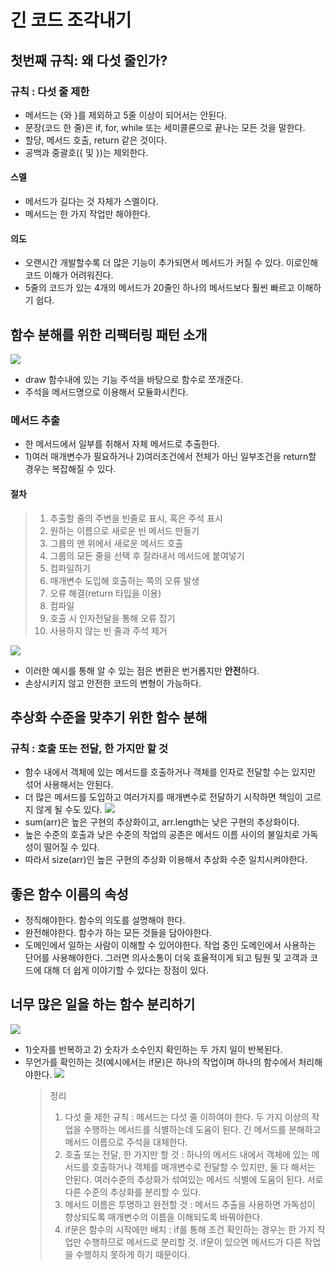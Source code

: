 # 긴 코드 조각내기

## 첫번째 규칙: 왜 다섯 줄인가?

### 규칙 : 다섯 줄 제한

- 메서드는 {와 }를 제외하고 5줄 이상이 되어서는 안된다.
- 문장(코드 한 줄)은 if, for, while 또는 세미콜론으로 끝나는 모든 것을 말한다.
- 할당, 메서드 호출, return 같은 것이다.
- 공백과 중괄호({ 및 })는 제외한다.

#### 스멜

- 메서드가 길다는 것 자체가 스멜이다.
- 메서드는 한 가지 작업만 해야한다.

#### 의도

- 오랜시간 개발할수록 더 많은 기능이 추가되면서 메서드가 커질 수 있다. 이로인해 코드 이해가 어려워진다.
- 5줄의 코드가 있는 4개의 메서드가 20줄인 하나의 메서드보다 훨씬 빠르고 이해하기 쉽다.

## 함수 분해를 위한 리팩터링 패턴 소개

![](https://velog.velcdn.com/images/bapdung/post/d3c74a48-1ed3-417b-8143-d246b54d7b99/image.png)

- draw 함수내에 있는 기능 주석을 바탕으로 함수로 쪼개준다.
- 주석을 메서드명으로 이용해서 모듈화시킨다.

### 메서드 추출

- 한 메서드에서 일부를 취해서 자체 메서드로 추출한다.
- 1)여러 매개변수가 필요하거나 2)여러조건에서 전체가 아닌 일부조건을 return할 경우는 복잡해질 수 있다.

#### 절차

> 1. 추출할 줄의 주변을 빈줄로 표시, 혹은 주석 표시
> 2. 원하는 이름으로 새로운 빈 메서드 만들기
> 3. 그룹의 맨 위에서 새로운 메서드 호출
> 4. 그룹의 모든 줄을 선택 후 잘라내서 메서드에 붙여넣기
> 5. 컴파일하기
> 6. 매개변수 도입해 호출하는 쪽의 오류 발생
> 7. 오류 해결(return 타입을 이용)
> 8. 컴파일
> 9. 호출 시 인자전달을 통해 오류 잡기
> 10. 사용하지 않는 빈 줄과 주석 제거

![](https://velog.velcdn.com/images/bapdung/post/9468aeaf-2460-4fcc-b65c-d940108b2f58/image.png)

- 이러한 예시를 통해 알 수 있는 점은 변환은 번거롭지만 **안전**하다.
- 손상시키지 않고 안전한 코드의 변형이 가능하다.

## 추상화 수준을 맞추기 위한 함수 분해

### 규칙 : 호출 또는 전달, 한 가지만 할 것

- 함수 내에서 객체에 있는 메서드를 호출하거나 객체를 인자로 전달할 수는 있지만 섞어 사용해서는 안된다.
- 더 많은 메서드를 도입하고 여러가지를 매개변수로 전달하기 시작하면 책임이 고르지 않게 될 수도 있다.
  ![](https://velog.velcdn.com/images/bapdung/post/20c04b68-8763-48b7-a06e-491a5bae00d1/image.png)
- sum(arr)은 높은 구현의 추상화이고, arr.length는 낮은 구현의 추상화이다.
- 높은 수준의 호출과 낮은 수준의 작업의 공존은 메서드 이름 사이의 불일치로 가독성이 떨어질 수 있다.
- 따라서 size(arr)인 높은 구현의 추상화 이용해서 추상화 수준 일치시켜야한다.

## 좋은 함수 이름의 속성

- 정직해야한다. 함수의 의도를 설명해야 한다.
- 완전해야한다. 함수가 하는 모든 것들을 담아야한다.
- 도메인에서 일하는 사람이 이해할 수 있어야한다. 작업 중인 도메인에서 사용하는 단어를 사용해야한다. 그러면 의사소통이 더욱 효율적이게 되고 팀원 및 고객과 코드에 대해 더 쉽게 이야기할 수 있다는 장점이 있다.

## 너무 많은 일을 하는 함수 분리하기

![](https://velog.velcdn.com/images/bapdung/post/361ef5e4-d412-404e-a88b-07db5f7725bc/image.png)

- 1)숫자를 반복하고 2) 숫자가 소수인지 확인하는 두 가지 일이 반복된다.
- 무언가를 확인하는 것(예시에서는 if문)은 하나의 작업이며 하나의 함수에서 처리해야한다.
  ![](https://velog.velcdn.com/images/bapdung/post/4ee2038e-6907-4c01-9763-6cb47d54e344/image.png)
  > 정리
  >
  > 1. 다섯 줄 제한 규칙 : 메서드는 다섯 줄 이하여야 한다. 두 가지 이상의 작업을 수행하는 메서드를 식별하는데 도움이 된다. 긴 메서드를 분해하고 메서드 이름으로 주석을 대체한다.
  > 2. 호출 또는 전달, 한 가지만 할 것 : 하나의 메서드 내에서 객체에 있는 메서드를 호출하거나 객체를 매개변수로 전달할 수 있지만, 둘 다 해서는 안된다. 여러수준의 추상화가 섞여있는 메서드 식별에 도움이 된다. 서로 다른 수준의 추상화를 분리할 수 있다.
  > 3. 메서드 이름은 투명하고 완전할 것 : 메서드 추출을 사용하면 가독성이 향상되도록 매개변수의 이름을 이해되도록 바꿔야한다.
  > 4. if문은 함수의 시작에만 배치 : if를 통해 조건 확인하는 경우는 한 가지 작업만 수행하므로 메서드로 분리할 것. if문이 있으면 메서드가 다른 작업을 수행하지 못하게 하기 때문이다.
